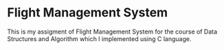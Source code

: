 # Flight Management System
 This is my assigment of Flight Management System for the course of Data Structures and Algorithm which I implemented using C language.
